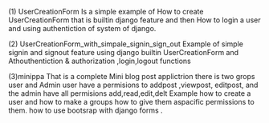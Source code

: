 (1) UserCreationForm
Is a simple example of 
How to create UserCreationForm that is builtin django feature and then 
How to login a user and using authentiction of system of django.

(2) UserCreationForm_with_simpale_signin_sign_out
Example of simple signin and signout feature using django builtin UserCreationForm and Athouthentiction & authorization ,login,logout functions

(3)minippa
That is a complete Mini blog post applictrion there is two grops user and Admin user have a permisions to addpost ,viewpost, editpost, and the admin have all permisions add,read,edit,delt
Example how to create a user and how to make a groups how to give them aspacific permissions to them.
how to use bootsrap with django forms .
